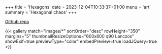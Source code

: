 +++
title = 'Hexagons'
date = 2023-12-04T10:33:37+01:00
menu = 'art'
summary = 'Hexagonal chaos'
+++

[Github repo](https://github.com/angelocarly/cinderengine)

{{< gallery match="images/*" sortOrder="desc" rowHeight="350" margins="5" thumbnailResizeOptions="600x600 q90 Lanczos" showExif=true previewType="color" embedPreview=true loadJQuery=true >}}

